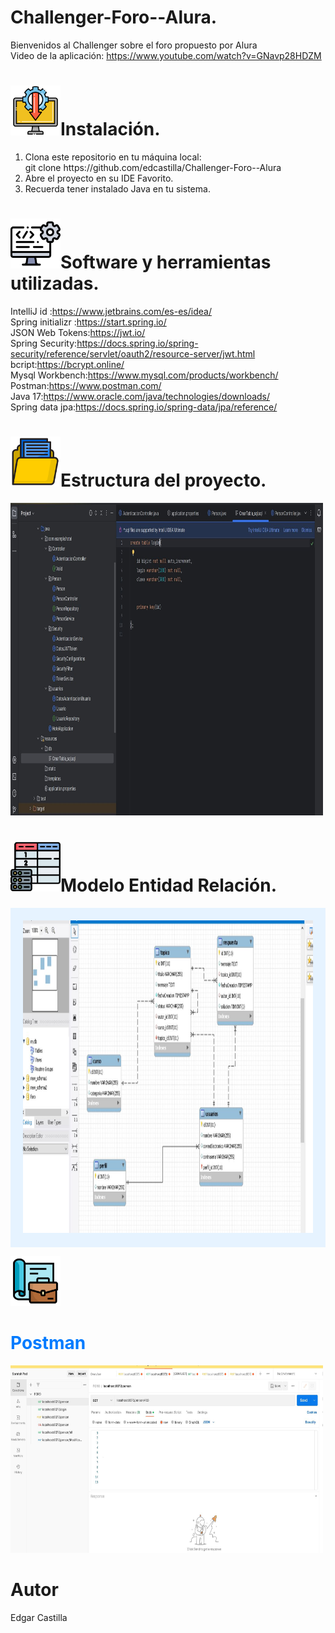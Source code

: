 
   
# Challenger-Foro--Alura.
Bienvenidos al Challenger sobre el foro propuesto por Alura<br>
Video de la aplicación:
https://www.youtube.com/watch?v=GNavp28HDZM

#  <img src="instalacion.png" width="80" height="80">Instalación.
<div>
<ol>
  <li>Clona este repositorio en tu máquina local:<br> git clone
   https://github.com/edcastilla/Challenger-Foro--Alura</li>
  <li>Abre el proyecto en su IDE Favorito.</li>
  <li>Recuerda tener instalado Java en tu sistema.</li>
</ol>
  </div>
  
# <img src="software.png" width="80" height="80">Software y herramientas utilizadas.
IntelliJ id :https://www.jetbrains.com/es-es/idea/ <br>
Spring initializr :https://start.spring.io/<br>
JSON Web Tokens:https://jwt.io/<br>
Spring Security:https://docs.spring.io/spring-security/reference/servlet/oauth2/resource-server/jwt.html<br>
bcript:https://bcrypt.online/<br>
Mysql Workbench:https://www.mysql.com/products/workbench/<br>
Postman:https://www.postman.com/<br>
Java 17:https://www.oracle.com/java/technologies/downloads/<br>
Spring data jpa:https://docs.spring.io/spring-data/jpa/reference/<br>

# <img src="carpeta.png" width="80" height="80">Estructura del proyecto.

<img src="IMAGENINTELLIJID.JPG" width="500" height="500">

# <img src="tabla.png" width="80" height="80">Modelo Entidad Relación.
<div style="background-color: #e6f3ff; padding: 20px;">
<img src="ENTIDAD_RELACION_MYSQLWORBENCH.JPG" width="500" height="500">
</div>

<img src="postman.png" width="80" height="80"><h1 style="color: #007bff;">Postman</h1>
<img src="IMAGENPOSTMAN.JPG" width="500" height="300">

# Autor
Edgar Castilla


